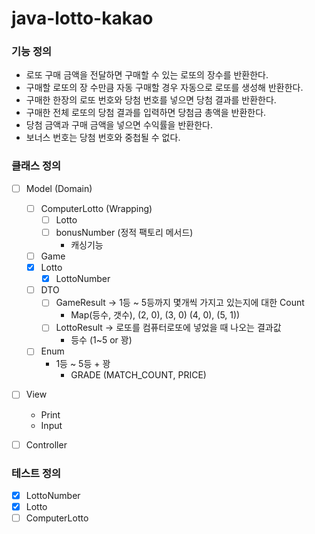 # java-lotto-kakao

### 기능 정의
- 로또 구매 금액을 전달하면 구매할 수 있는 로또의 장수를 반환한다.
- 구매할 로또의 장 수만큼 자동 구매할 경우 자동으로 로또를 생성해 반환한다.
- 구매한 한장의 로또 번호와 당첨 번호를 넣으면 당첨 결과를 반환한다.
- 구매한 전체 로또의 당첨 결과를 입력하면 당첨금 총액을 반환한다.
- 당첨 금액과 구매 금액을 넣으면 수익률을 반환한다.
- 보너스 번호는 당첨 번호와 중첩될 수 없다.

### 클래스 정의
- [ ] Model (Domain)
    - [ ] ComputerLotto (Wrapping)
        - [ ] Lotto
        - [ ] bonusNumber (정적 팩토리 메서드)
            - 캐싱기능
    - [ ] Game
    - [x] Lotto
      - [x] LottoNumber
    - [ ] DTO
        - [ ] GameResult → 1등 ~ 5등까지 몇개씩 가지고 있는지에 대한 Count
            - Map(등수, 갯수), (2, 0), (3, 0) (4, 0), (5, 1))
        - [ ] LottoResult → 로또를 컴퓨터로또에 넣었을 때 나오는 결과값
            - 등수 (1~5 or 꽝)
    - [ ] Enum
        - 1등 ~ 5등 + 꽝
            - GRADE (MATCH_COUNT, PRICE)

- [ ] View
    - Print
    - Input

- [ ] Controller

### 테스트 정의
- [x] LottoNumber
- [x] Lotto
- [ ] ComputerLotto
